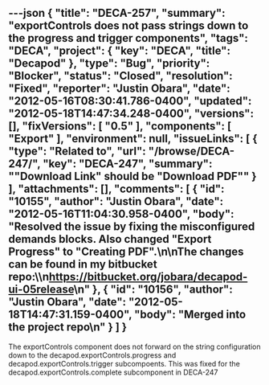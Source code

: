 ---json
{
  "title": "DECA-257",
  "summary": "exportControls does not pass strings down to the progress and trigger components",
  "tags": "DECA",
  "project": {
    "key": "DECA",
    "title": "Decapod"
  },
  "type": "Bug",
  "priority": "Blocker",
  "status": "Closed",
  "resolution": "Fixed",
  "reporter": "Justin Obara",
  "date": "2012-05-16T08:30:41.786-0400",
  "updated": "2012-05-18T14:47:34.248-0400",
  "versions": [],
  "fixVersions": [
    "0.5"
  ],
  "components": [
    "Export"
  ],
  "environment": null,
  "issueLinks": [
    {
      "type": "Related to",
      "url": "/browse/DECA-247/",
      "key": "DECA-247",
      "summary": "\"Download Link\" should be \"Download PDF\""
    }
  ],
  "attachments": [],
  "comments": [
    {
      "id": "10155",
      "author": "Justin Obara",
      "date": "2012-05-16T11:04:30.958-0400",
      "body": "Resolved the issue by fixing the misconfigured demands blocks. Also changed \"Export Progress\" to \"Creating PDF\".\n\nThe changes can be found in my bitbucket repo:\\\n<https://bitbucket.org/jobara/decapod-ui-05release>\n"
    },
    {
      "id": "10156",
      "author": "Justin Obara",
      "date": "2012-05-18T14:47:31.159-0400",
      "body": "Merged into the project repo\n"
    }
  ]
}
---
The exportControls component does not forward on the string configuration down to the decapod.exportControls.progress and decapod.exportControls.trigger subcompoents. This was fixed for the decapod.exportControls.complete subcomponent in DECA-247

        